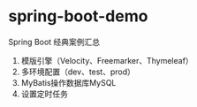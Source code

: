 # spring-boot-demo
Spring Boot  经典案例汇总

1. 模版引擎（Velocity、Freemarker、Thymeleaf）
2. 多环境配置（dev、test、prod）
3. MyBatis操作数据库MySQL
4. 设置定时任务
